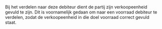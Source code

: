 Bij het verdelen naar deze debiteur dient de partij zijn verkoopeenheid gevuld te zijn. Dit is voornamelijk gedaan om naar een voorraad debiteur te verdelen, zodat de verkoopeenheid in die doel voorraad correct gevuld staat.